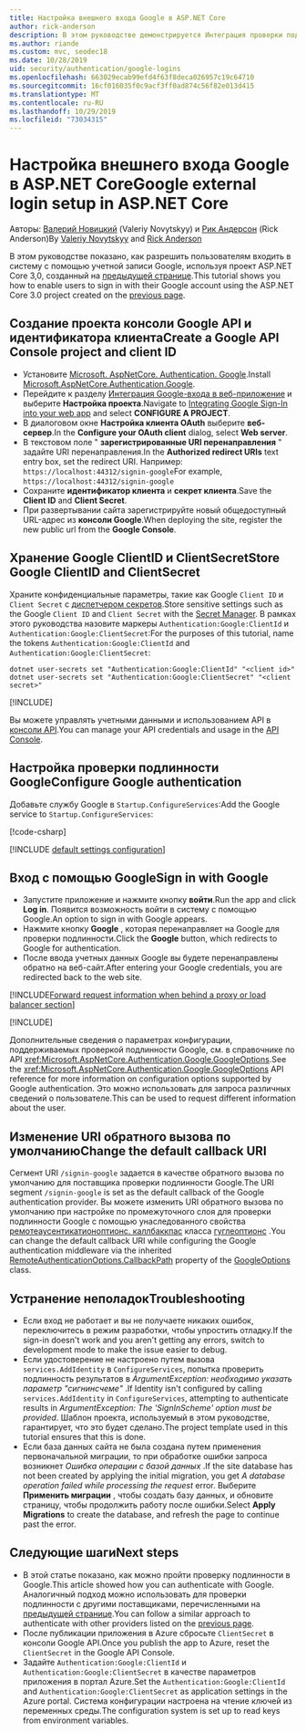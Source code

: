 ```yaml
---
title: Настройка внешнего входа Google в ASP.NET Core
author: rick-anderson
description: В этом руководстве демонстрируется Интеграция проверки подлинности пользователя учетной записи Google с существующим ASP.NET Core приложением.
ms.author: riande
ms.custom: mvc, seodec18
ms.date: 10/28/2019
uid: security/authentication/google-logins
ms.openlocfilehash: 663029ecab99efd4f63f8deca026957c19c64710
ms.sourcegitcommit: 16cf016035f0c9acf3ff0ad874c56f82e013d415
ms.translationtype: MT
ms.contentlocale: ru-RU
ms.lasthandoff: 10/29/2019
ms.locfileid: "73034315"
---
```

# <a name="google-external-login-setup-in-aspnet-core"></a><span data-ttu-id="5515c-103">Настройка внешнего входа Google в ASP.NET Core</span><span class="sxs-lookup"><span data-stu-id="5515c-103">Google external login setup in ASP.NET Core</span></span>

<span data-ttu-id="5515c-104">Авторы: [Валерий Новицкий](https://github.com/01binary) (Valeriy Novytskyy) и [Рик Андерсон](https://twitter.com/RickAndMSFT) (Rick Anderson)</span><span class="sxs-lookup"><span data-stu-id="5515c-104">By [Valeriy Novytskyy](https://github.com/01binary) and [Rick Anderson](https://twitter.com/RickAndMSFT)</span></span>

<span data-ttu-id="5515c-105">В этом руководстве показано, как разрешить пользователям входить в систему с помощью учетной записи Google, используя проект ASP.NET Core 3,0, созданный на [предыдущей странице](xref:security/authentication/social/index).</span><span class="sxs-lookup"><span data-stu-id="5515c-105">This tutorial shows you how to enable users to sign in with their Google account using the ASP.NET Core 3.0 project created on the [previous page](xref:security/authentication/social/index).</span></span>

## <a name="create-a-google-api-console-project-and-client-id"></a><span data-ttu-id="5515c-106">Создание проекта консоли Google API и идентификатора клиента</span><span class="sxs-lookup"><span data-stu-id="5515c-106">Create a Google API Console project and client ID</span></span>

* <span data-ttu-id="5515c-107">Установите [Microsoft. AspNetCore. Authentication. Google](https://www.nuget.org/packages/Microsoft.AspNetCore.Authentication.Google).</span><span class="sxs-lookup"><span data-stu-id="5515c-107">Install [Microsoft.AspNetCore.Authentication.Google](https://www.nuget.org/packages/Microsoft.AspNetCore.Authentication.Google).</span></span>
* <span data-ttu-id="5515c-108">Перейдите к разделу [Интеграция Google-входа в веб-приложение](https://developers.google.com/identity/sign-in/web/devconsole-project) и выберите **Настройка проекта**.</span><span class="sxs-lookup"><span data-stu-id="5515c-108">Navigate to [Integrating Google Sign-In into your web app](https://developers.google.com/identity/sign-in/web/devconsole-project) and select **CONFIGURE A PROJECT**.</span></span>
* <span data-ttu-id="5515c-109">В диалоговом окне **Настройка клиента OAuth** выберите **веб-сервер**.</span><span class="sxs-lookup"><span data-stu-id="5515c-109">In the **Configure your OAuth client** dialog, select **Web server**.</span></span>
* <span data-ttu-id="5515c-110">В текстовом поле " **зарегистрированные URI перенаправления** " задайте URI перенаправления.</span><span class="sxs-lookup"><span data-stu-id="5515c-110">In the **Authorized redirect URIs** text entry box, set the redirect URI.</span></span> <span data-ttu-id="5515c-111">Например: `https://localhost:44312/signin-google`</span><span class="sxs-lookup"><span data-stu-id="5515c-111">For example, `https://localhost:44312/signin-google`</span></span>
* <span data-ttu-id="5515c-112">Сохраните **идентификатор клиента** и **секрет клиента**.</span><span class="sxs-lookup"><span data-stu-id="5515c-112">Save the **Client ID** and **Client Secret**.</span></span>
* <span data-ttu-id="5515c-113">При развертывании сайта зарегистрируйте новый общедоступный URL-адрес из **консоли Google**.</span><span class="sxs-lookup"><span data-stu-id="5515c-113">When deploying the site, register the new public url from the **Google Console**.</span></span>

## <a name="store-google-clientid-and-clientsecret"></a><span data-ttu-id="5515c-114">Хранение Google ClientID и ClientSecret</span><span class="sxs-lookup"><span data-stu-id="5515c-114">Store Google ClientID and ClientSecret</span></span>

<span data-ttu-id="5515c-115">Храните конфиденциальные параметры, такие как Google `Client ID` и `Client Secret` с [диспетчером секретов](xref:security/app-secrets).</span><span class="sxs-lookup"><span data-stu-id="5515c-115">Store sensitive settings such as the Google `Client ID` and `Client Secret` with the [Secret Manager](xref:security/app-secrets).</span></span> <span data-ttu-id="5515c-116">В рамках этого руководства назовите маркеры `Authentication:Google:ClientId` и `Authentication:Google:ClientSecret`:</span><span class="sxs-lookup"><span data-stu-id="5515c-116">For the purposes of this tutorial, name the tokens `Authentication:Google:ClientId` and `Authentication:Google:ClientSecret`:</span></span>

```dotnetcli
dotnet user-secrets set "Authentication:Google:ClientId" "<client id>"
dotnet user-secrets set "Authentication:Google:ClientSecret" "<client secret>"
```

[!INCLUDE[](~/includes/environmentVarableColon.md)]

<span data-ttu-id="5515c-117">Вы можете управлять учетными данными и использованием API в [консоли API](https://console.developers.google.com/apis/dashboard).</span><span class="sxs-lookup"><span data-stu-id="5515c-117">You can manage your API credentials and usage in the [API Console](https://console.developers.google.com/apis/dashboard).</span></span>

## <a name="configure-google-authentication"></a><span data-ttu-id="5515c-118">Настройка проверки подлинности Google</span><span class="sxs-lookup"><span data-stu-id="5515c-118">Configure Google authentication</span></span>

<span data-ttu-id="5515c-119">Добавьте службу Google в `Startup.ConfigureServices`:</span><span class="sxs-lookup"><span data-stu-id="5515c-119">Add the Google service to `Startup.ConfigureServices`:</span></span>

[!code-csharp[](~/security/authentication/social/social-code/3.x/StartupGoogle3x.cs?name=snippet_ConfigureServices&highlight=10-18)]

[!INCLUDE [default settings configuration](includes/default-settings2-2.md)]

## <a name="sign-in-with-google"></a><span data-ttu-id="5515c-120">Вход с помощью Google</span><span class="sxs-lookup"><span data-stu-id="5515c-120">Sign in with Google</span></span>

* <span data-ttu-id="5515c-121">Запустите приложение и нажмите кнопку **войти**.</span><span class="sxs-lookup"><span data-stu-id="5515c-121">Run the app and click **Log in**.</span></span> <span data-ttu-id="5515c-122">Появится возможность войти в систему с помощью Google.</span><span class="sxs-lookup"><span data-stu-id="5515c-122">An option to sign in with Google appears.</span></span>
* <span data-ttu-id="5515c-123">Нажмите кнопку **Google** , которая перенаправляет на Google для проверки подлинности.</span><span class="sxs-lookup"><span data-stu-id="5515c-123">Click the **Google** button, which redirects to Google for authentication.</span></span>
* <span data-ttu-id="5515c-124">После ввода учетных данных Google вы будете перенаправлены обратно на веб-сайт.</span><span class="sxs-lookup"><span data-stu-id="5515c-124">After entering your Google credentials, you are redirected back to the web site.</span></span>

[!INCLUDE[Forward request information when behind a proxy or load balancer section](includes/forwarded-headers-middleware.md)]

[!INCLUDE[](includes/chain-auth-providers.md)]

<span data-ttu-id="5515c-125">Дополнительные сведения о параметрах конфигурации, поддерживаемых проверкой подлинности Google, см. в справочнике по API <xref:Microsoft.AspNetCore.Authentication.Google.GoogleOptions>.</span><span class="sxs-lookup"><span data-stu-id="5515c-125">See the <xref:Microsoft.AspNetCore.Authentication.Google.GoogleOptions> API reference for more information on configuration options supported by Google authentication.</span></span> <span data-ttu-id="5515c-126">Это можно использовать для запроса различных сведений о пользователе.</span><span class="sxs-lookup"><span data-stu-id="5515c-126">This can be used to request different information about the user.</span></span>

## <a name="change-the-default-callback-uri"></a><span data-ttu-id="5515c-127">Изменение URI обратного вызова по умолчанию</span><span class="sxs-lookup"><span data-stu-id="5515c-127">Change the default callback URI</span></span>

<span data-ttu-id="5515c-128">Сегмент URI `/signin-google` задается в качестве обратного вызова по умолчанию для поставщика проверки подлинности Google.</span><span class="sxs-lookup"><span data-stu-id="5515c-128">The URI segment `/signin-google` is set as the default callback of the Google authentication provider.</span></span> <span data-ttu-id="5515c-129">Вы можете изменить URI обратного вызова по умолчанию при настройке по промежуточного слоя для проверки подлинности Google с помощью унаследованного свойства [ремотеаусентикатионоптионс. каллбаккпас](/dotnet/api/microsoft.aspnetcore.authentication.remoteauthenticationoptions.callbackpath) класса [гуглеоптионс](/dotnet/api/microsoft.aspnetcore.authentication.google.googleoptions) .</span><span class="sxs-lookup"><span data-stu-id="5515c-129">You can change the default callback URI while configuring the Google authentication middleware via the inherited [RemoteAuthenticationOptions.CallbackPath](/dotnet/api/microsoft.aspnetcore.authentication.remoteauthenticationoptions.callbackpath) property of the [GoogleOptions](/dotnet/api/microsoft.aspnetcore.authentication.google.googleoptions) class.</span></span>

## <a name="troubleshooting"></a><span data-ttu-id="5515c-130">Устранение неполадок</span><span class="sxs-lookup"><span data-stu-id="5515c-130">Troubleshooting</span></span>

* <span data-ttu-id="5515c-131">Если вход не работает и вы не получаете никаких ошибок, переключитесь в режим разработки, чтобы упростить отладку.</span><span class="sxs-lookup"><span data-stu-id="5515c-131">If the sign-in doesn't work and you aren't getting any errors, switch to development mode to make the issue easier to debug.</span></span>
* <span data-ttu-id="5515c-132">Если удостоверение не настроено путем вызова `services.AddIdentity` в `ConfigureServices`, попытка проверить подлинность результатов в *ArgumentException: необходимо указать параметр "сигнинсчеме"* .</span><span class="sxs-lookup"><span data-stu-id="5515c-132">If Identity isn't configured by calling `services.AddIdentity` in `ConfigureServices`, attempting to authenticate results in *ArgumentException: The 'SignInScheme' option must be provided*.</span></span> <span data-ttu-id="5515c-133">Шаблон проекта, используемый в этом руководстве, гарантирует, что это будет сделано.</span><span class="sxs-lookup"><span data-stu-id="5515c-133">The project template used in this tutorial ensures that this is done.</span></span>
* <span data-ttu-id="5515c-134">Если база данных сайта не была создана путем применения первоначальной миграции, то при обработке ошибки запроса возникнет *Ошибка операции с базой данных* .</span><span class="sxs-lookup"><span data-stu-id="5515c-134">If the site database has not been created by applying the initial migration, you get *A database operation failed while processing the request* error.</span></span> <span data-ttu-id="5515c-135">Выберите **Применить миграции** , чтобы создать базу данных, и обновите страницу, чтобы продолжить работу после ошибки.</span><span class="sxs-lookup"><span data-stu-id="5515c-135">Select **Apply Migrations** to create the database, and refresh the page to continue past the error.</span></span>

## <a name="next-steps"></a><span data-ttu-id="5515c-136">Следующие шаги</span><span class="sxs-lookup"><span data-stu-id="5515c-136">Next steps</span></span>

* <span data-ttu-id="5515c-137">В этой статье показано, как можно пройти проверку подлинности в Google.</span><span class="sxs-lookup"><span data-stu-id="5515c-137">This article showed how you can authenticate with Google.</span></span> <span data-ttu-id="5515c-138">Аналогичный подход можно использовать для проверки подлинности с другими поставщиками, перечисленными на [предыдущей странице](xref:security/authentication/social/index).</span><span class="sxs-lookup"><span data-stu-id="5515c-138">You can follow a similar approach to authenticate with other providers listed on the [previous page](xref:security/authentication/social/index).</span></span>
* <span data-ttu-id="5515c-139">После публикации приложения в Azure сбросьте `ClientSecret` в консоли Google API.</span><span class="sxs-lookup"><span data-stu-id="5515c-139">Once you publish the app to Azure, reset the `ClientSecret` in the Google API Console.</span></span>
* <span data-ttu-id="5515c-140">Задайте `Authentication:Google:ClientId` и `Authentication:Google:ClientSecret` в качестве параметров приложения в портал Azure.</span><span class="sxs-lookup"><span data-stu-id="5515c-140">Set the `Authentication:Google:ClientId` and `Authentication:Google:ClientSecret` as application settings in the Azure portal.</span></span> <span data-ttu-id="5515c-141">Система конфигурации настроена на чтение ключей из переменных среды.</span><span class="sxs-lookup"><span data-stu-id="5515c-141">The configuration system is set up to read keys from environment variables.</span></span>
